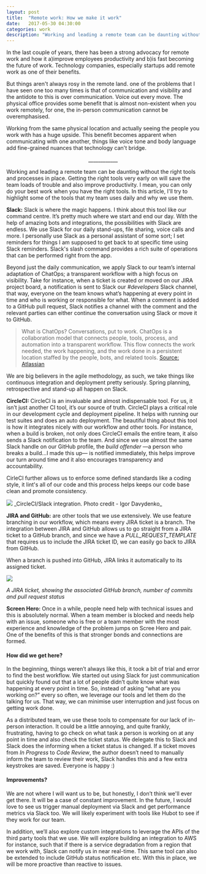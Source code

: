 ```yaml
---
layout: post
title:  "Remote work: How we make it work"
date:   2017-05-30 04:30:00
categories: work
description: "Working and leading a remote team can be daunting without the right tools and processes in place. Getting the right tools very early on will save you loads of trouble and your productivity will shoot through the roof."
---
```

In the last couple of years, there has been a strong advocacy for remote work and how it a)improve employees productivity and b)is fast becoming the future of work. Technology companies, especially startups add remote work as one of their benefits. 

But things aren't always rosy in the remote land. one of the problems that I have seen one too many times is that of communication and visibility and the antidote to this is over communication. Voice out every move. The physical office provides some benefit that is almost non-existent when you work remotely, for one, the in-person communication cannot be overemphasised.

Working from the same physical location and actually seeing the people you work with has a huge upside. This benefit becomes apparent when communicating with one another, things like voice tone and body language add fine-grained nuances that technology can't bridge. 

<center>____________</center> 

Working and leading a remote team can be daunting without the right tools and processes in place. Getting the right tools very early on will save the team loads of trouble and also improve productivity. I mean, you can only do your best work when you have the right tools. In this article, I'll try to highlight some of the tools that my team uses daily and why we use them.
 
**Slack:** Slack is where the magic happens. I think about this tool like our command centre. It’s pretty much where we start and end our day. With the help of amazing bots and integrations, the possibilities with Slack are endless.  We use Slack for our daily stand-ups, file sharing, voice calls and more. I personally use Slack as a personal assistant of some sort; I set reminders for things I am supposed to get back to at specific time using Slack reminders. Slack's slash command provides a rich suite of operations that can be performed right from the app. 
 
Beyond just the daily communication, we apply Slack to our team’s internal adaptation of ChatOps; a transparent workflow with a high focus on visibility. Take for instance, when a ticket is created or moved on our JIRA project board, a notification is sent to Slack our *#developers* Slack channel, that way, everyone on the team knows what’s happening at every point in time and who is working or responsible for what. When a comment is added to a GitHub pull request, Slack notifies a channel with the comment and the relevant parties can either continue the conversation using Slack or move it to GitHub.
 
> What is ChatOps? Conversations, put to work. ChatOps is a collaboration model that connects people, tools, process, and automation into a transparent workflow. This flow connects the work needed, the work happening, and the work done in a persistent location staffed by the people, bots, and related tools. [Source: Atlassian](https://www.atlassian.com/blog/software-teams/what-is-chatops-adoption-guide) 

We are big believers in the agile methodology, as such, we take things like continuous integration and deployment pretty seriously. Spring planning, retrospective and stand-up all happen on Slack. 

**CircleCI:** CircleCI is an invaluable and almost indispensable tool. For us, it isn’t just another CI tool, it’s our source of truth. CircleCI plays a critical role in our development cycle and deployment pipeline. It helps with running our test suites and does an auto deployment. The beautiful thing about this tool is how it integrates nicely with our workflow and other tools. For instance, when a build is broken, not only does CircleCI emails the entire team, it also sends a Slack notification to the team. And since we use almost the same Slack handle on our GitHub profile, the *build offender* &mdash;a person who breaks a build...I made this up&mdash; is notified immediately, this helps improve our turn around time and it also encourages transparency and accountability. 

CirleCI further allows us to enforce some defined standards like a coding style, it lint's all of our code and this process helps keeps our code base clean and promote consistency. 

<img src="{{ site.url }}/assets/article_images/slack/circleci-slack.png"/>
_CircleCI/Slack integration. Photo credit - Igor Davydenko_

**JIRA and GitHub:** are other tools that we use extensively. We use feature branching in our workflow, which means every JIRA ticket is a branch. The integration between JIRA and GitHub allows us to go straight from a JIRA ticket to a GitHub branch, and since we have a *PULL_REQUEST_TEMPLATE* that requires us to include the JIRA ticket ID, we can easily go back to JIRA from GitHub. 

When a branch is pushed into GitHub, JIRA links it automatically to its assigned ticket. 

<img src="{{ site.url }}/assets/article_images/slack/jira.png"/>

_A JIRA ticket, showing the associated GitHub branch, number of commits and pull request status_

**Screen Hero:** Once in a while, people need help with technical issues and this is absolutely normal. When a team member is blocked and needs help with an issue, someone who is free or a team member with the most experience and knowledge of the problem jumps on Scree Hero and pair. One of the benefits of this is that stronger bonds and connections are formed.

#### How did we get here?
In the beginning, things weren’t always like this, it took a bit of trial and error to find the best workflow. We started out using Slack for just communication but quickly found out that a lot of people didn’t quite know what was happening at every point in time. So, instead of asking “what are you working on?” every so often, we leverage our tools and let them do the talking for us. That way, we can minimise user interruption and just focus on getting work done. 
 
As a distributed team, we use these tools to compensate for our lack of in-person interaction. It could be a little annoying, and quite frankly, frustrating, having to go check on what task a person is working on at any point in time and also check the ticket status. We delegate this to Slack and Slack does the informing when a ticket status is changed. If a ticket moves from _In Progress_ to _Code Review_, the author doesn’t need to manually inform the team to review their work, Slack handles this and a few extra keystrokes are saved. Everyone is happy :)
 
#### Improvements?
We are not where I will want us to be, but honestly, I don’t think we'll ever get there. It will be a case of constant improvement. In the future, I would love to see us trigger manual deployment via Slack and get performance metrics via Slack too. We will likely experiment with tools like Hubot to see if they work for our team.
 
In addition, we’ll also explore custom integrations to leverage the APIs of the third party tools that we use. We will explore building an integration to AWS for instance, such that if there is a service degradation from a region that we work with, Slack can notify us in near real-time. This same tool can also be extended to include GitHub status notification etc. With this in place, we will be more proactive than reactive to issues. 